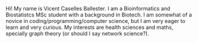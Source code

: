 Hi! My name is Vicent Caselles Ballester. I am a Bioinformatics and Biostatistcs MSc student with a background in Biotech. I am somewhat of a novice in coding/programming/computer science, but I am very eager to learn and very curious. My interests are health sciences and maths, specially graph theory (or should I say network science?).